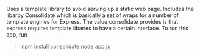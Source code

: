 Uses a template library to avoid serving up a static web page. 
Includes the libarby Consolidate which is basically a set of wraps for a number of template engines for Express. The value consolidate provides is that express requires template libaries to have a certain interface. To run this app, run 

> npm install consolidate
> node app.js
